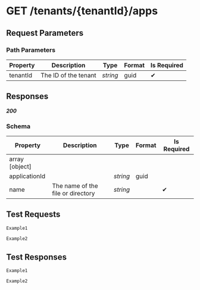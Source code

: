 # **GET**   /tenants/{tenantId}/apps

## __Request Parameters__

### Path Parameters
  
   | Property | Description          | Type     | Format | Is Required |
   | -------- | -------------------- | -------- | ------ | ----------- |
   | tenantId | The ID of the tenant | _string_ | guid   | ✔           |

## __Responses__

___200___

### Schema

| Property       | Description                       | Type     | Format | Is Required |
| -------------- | --------------------------------- | -------- | ------ | ----------- |
| array [object] |                                   |          |        |             |
| applicationId  |                                   | _string_ | guid   |             |
| name           | The name of the file or directory | _string_ |        | ✔           |

## __Test Requests__

```cURL tab= 
Example1
```

```C# tab=
Example2
```

## __Test Responses__

```cURL tab= 
Example1
```

```C# tab=
Example2
```
